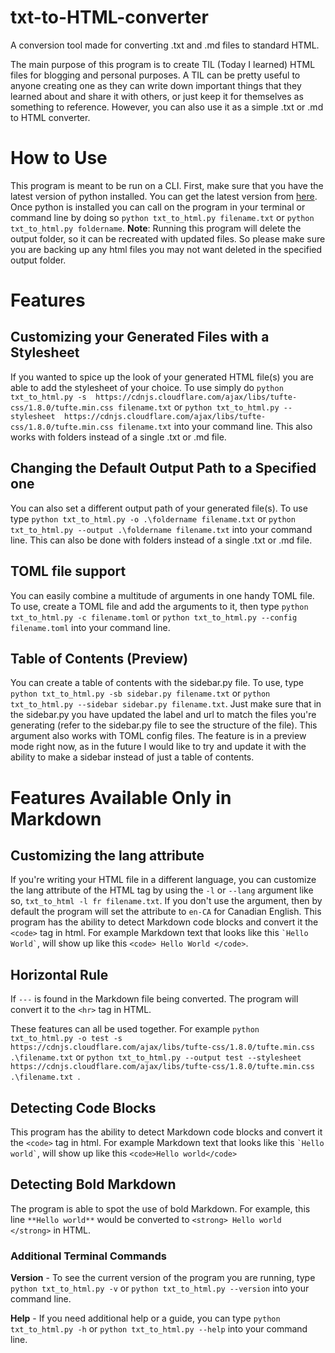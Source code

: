 # txt-to-HTML-converter
A conversion tool made for converting .txt and .md files to standard HTML.

The main purpose of this program is to create TIL (Today I learned) HTML files for blogging and personal purposes. A TIL can be pretty useful to anyone creating one as they can write down important things that they learned about and share it with others, or just keep it for themselves as something to reference. However, you can also use it as a simple .txt or .md  to HTML converter. 

# How to Use
This program is meant to be run on a CLI. First, make sure that you have the latest version of python installed. You can get the latest version from [here](https://www.python.org/downloads/). Once python is installed you can call on the program in your terminal or command line by doing so `python txt_to_html.py filename.txt` or `python txt_to_html.py foldername`. **Note**: Running this program will delete the output folder, so it can be recreated with updated files. So please make sure you are backing up any html files you may not want deleted in the specified output folder.

# Features

##  Customizing your Generated Files with a Stylesheet
If you wanted to spice up the look of your generated HTML file(s) you are able to add the stylesheet of your choice. To use simply do `python txt_to_html.py -s  https://cdnjs.cloudflare.com/ajax/libs/tufte-css/1.8.0/tufte.min.css filename.txt` or `python txt_to_html.py --stylesheet  https://cdnjs.cloudflare.com/ajax/libs/tufte-css/1.8.0/tufte.min.css filename.txt` into your command line. This also works with folders instead of a single .txt or .md file.

## Changing the Default Output Path to a Specified one
You can also set a different output path of your generated file(s). To use type `python txt_to_html.py -o .\foldername filename.txt` or `python txt_to_html.py --output .\foldername filename.txt` into your command line. This can also be done with folders instead of a single .txt or .md file.

## TOML file support
You can easily combine a multitude of arguments in one handy TOML file. To use, create a TOML file and add the arguments to it, then type `python txt_to_html.py -c filename.toml` or `python txt_to_html.py --config filename.toml` into your command line.

## Table of Contents (Preview)
You can create a table of contents with the sidebar.py file. To use, type `python txt_to_html.py -sb sidebar.py filename.txt` or `python txt_to_html.py --sidebar sidebar.py filename.txt`. Just make sure that in the sidebar.py you have updated the label and url to match the files you're generating (refer to the sidebar.py file to see the structure of the file). This argument also works with TOML config files. The feature is in a preview mode right now, as in the future I would like to try and update it with the ability to make a sidebar instead of just a table of contents.  

# Features Available Only in Markdown

## Customizing the lang attribute
If you're writing your HTML file in a different language, you can customize the lang attribute of the HTML tag by using the `-l` or `--lang` argument like so, `txt_to_html -l fr filename.txt`. If you don't use the argument, then by default the program will set the attribute to `en-CA` for Canadian English.
This program has the ability to detect Markdown code blocks and convert it the `<code>` tag in html. For example Markdown text that looks like this ``` `Hello World` ```, will show up like this `<code> Hello World </code>`.

## Horizontal Rule
If `---` is found in the Markdown file being converted. The program will convert it to the `<hr>` tag in HTML.

These features can all be used together. For example `python txt_to_html.py -o test -s https://cdnjs.cloudflare.com/ajax/libs/tufte-css/1.8.0/tufte.min.css .\filename.txt` or `python txt_to_html.py --output test --stylesheet https://cdnjs.cloudflare.com/ajax/libs/tufte-css/1.8.0/tufte.min.css .\filename.txt `.

## Detecting Code Blocks
This program has the ability to detect Markdown code blocks and convert it the `<code>` tag in html. For example Markdown text that looks like this ``` `Hello world` ```, will show up like this `<code>Hello world</code>` 

## Detecting Bold Markdown
The program is able to spot the use of bold Markdown. For example, this line `**Hello world**` would be converted to `<strong> Hello world </strong>` in HTML.

### Additional Terminal Commands

**Version** - To see the current version of the program you are running, type `python txt_to_html.py -v` or `python txt_to_html.py --version` into your command line.

**Help** - If you need additional help or a guide, you can type `python txt_to_html.py -h` or `python txt_to_html.py --help` into your command line.
